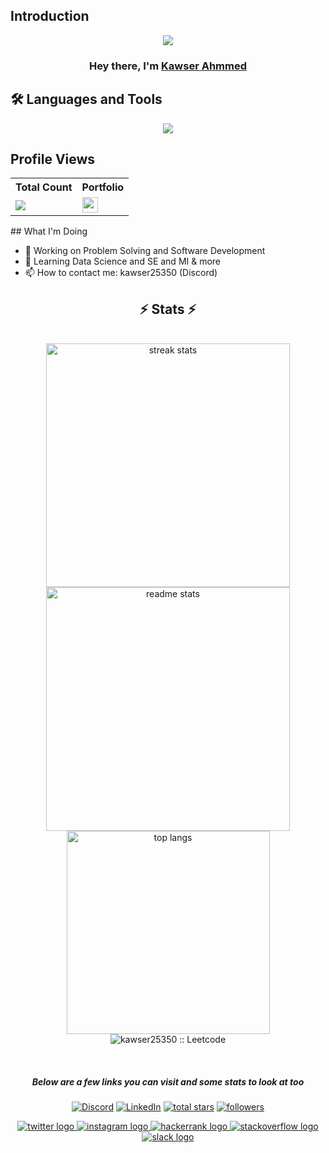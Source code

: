 ## Introduction
<p align="center">
  <img src="https://readme-typing-svg.demolab.com/?lines=Im+Addicted+to+Competitive+Programming;Developer+of+Python+Django;2%2B+years+of+coding+experience&font=Fira+Code&center=true&width=700&height=45&color=fff53a&vCenter=true&pause=1000&size=25" />
</p>


</p>
<h3 align="center">Hey there, I'm <a href="https://github.com/kawser25350">Kawser Ahmmed</a></h3>

## 🛠 Languages and Tools
<p align="center"> 
  <a href="https://github.com/kawser25350">
    <img src="https://skillicons.dev/icons?i=c,cpp,python,java,mysql,linux,git,mongodb,vscode,github,css,html,bots"> 
  </a> 
</p>

 
## Profile Views 

  <table>
    <tr>
      <!-- <th>Profile Views</th> -->
      <th>Total Count</th>
      <th>Portfolio</th>
    </tr>
    <tr>
      <!-- Profile Views -->
      <td>
         <a href="https://github.com/kawser25350"> <img src="https://komarev.com/ghpvc/?username=kawser25350ss&style=for-the-badge&color=brightgreen"> </a>
      </td>
      <td> 
        <div align="left">
            <a href="https://kawserahmmed.me"> 
              <img src="https://img.shields.io/static/v1?message=Portfolio&logo=codepen&label=&color=0080FE&logoColor=white&labelColor=&style=plastic" height="25" alt="codepen logo"  />
            </a>
        </div>
      </td>
    </tr>
  </table>
<!-- Sponsor
   <a href="https://github.com/sponsors/Thinkright20"><img alt="sponsors" title="All Sponsors" src="https://img.shields.io/badge/-All Sponsors-FD9494?style=for-the-badge&logo=GitHub&logoColor=black"/></a>
-->
## What I'm Doing

- 🔭 Working on Problem Solving and Software Development
- 🌱 Learning Data Science and SE and MI & more
- 📫 How to contact me: kawser25350 (Discord)


<h2 align="center">⚡ Stats ⚡</h2>
<br>
<div align=center>
  <img width=390 src="https://github-readme-streak-stats-salesp07.vercel.app/?user=kawser25350&count_private=true&theme=react&border_radius=10" alt="streak stats"/>
  <img width=390 src="https://github-readme-stats-salesp07.vercel.app/api?username=kawser25350&count_private=true&show_icons=true&theme=react&rank_icon=github&border_radius=10" alt="readme stats" />
  <br/>
  <img width=325 align="center" src="https://github-readme-stats-salesp07.vercel.app/api/top-langs/?username=kawser25350&hide=HTML&langs_count=8&layout=compact&theme=react&border_radius=10&size_weight=0.5&count_weight=0.5&exclude_repo=github-readme-stats" alt="top langs" />
  <img alt="kawser25350 :: Leetcode" align="center" src="https://leetcode-badge-sage.vercel.app/badge/Local-Coder?theme=dark&bgColor=282828&border_radius=10"> <p><br></p>
<h5 align="center">Below are a few links you can visit and some stats to look at too</h5>

<p align="center">
  <a href="https://discord.gg/HACk#4796" target="_blank" ><img alt="Discord" title="Discord" src="https://img.shields.io/badge/-Discord-7289DA?style=for-the-badge&logo=discord&logoColor=white"/></a>
  <a href="https://www.linkedin.com/in/kawser-ahmmed-6a0b65267/" target="_blank"><img alt="LinkedIn" title="LinkedIn" src="https://img.shields.io/badge/-LinkedIn-0077B5?style=for-the-badge&logo=linkedin&logoColor=white"/></a>
<a href="https://github.com/kawser25350?tab=repositories&sort=stargazers">
    <img alt="total stars" title="Total stars on GitHub" src="https://custom-icon-badges.demolab.com/github/stars/Thinkright20?color=B8B92B&style=for-the-badge&labelColor=959532&logo=star"/></a>
<a href="https://github.com/kawser25350"><img alt="followers" title="Follow me on Github" src="https://img.shields.io/github/followers/thinkright20?color=236ad3&style=for-the-badge&logo=github&label=Follow"/></a>
 </p>
 
 <p>
<div align="center">
  </a>
  <a href="https://x.com/AhamedKowar" target="_blank">
    <img src="https://img.shields.io/static/v1?message=Twitter&logo=twitter&label=&color=1DA1F2&logoColor=white&labelColor=&style=for-the-badge"alt="twitter logo"  />
  </a>
  <a href="https://www.instagram.com/kowsar_ahamed_shuvo/" target="_blank">
    <img src="https://img.shields.io/static/v1?message=Instagram&logo=instagram&label=&color=E4405F&logoColor=white&labelColor=&style=for-the-badge" alt="instagram logo"  />
  </a>
  <a href="https://hackerrank.com/profile/mkshuvo25350" target="_blank">
    <img src="https://img.shields.io/static/v1?message=HackerRank&logo=hackerrank&label=&color=2EC866&logoColor=white&labelColor=&style=for-the-badge"  alt="hackerrank logo"  />
  </a>
 
  <a href="https://stackoverflow.com/users/23400392/kawser-ahmmed" target="_blank">
  <img src="https://img.shields.io/static/v1?message=Stackoverflow&logo=stackoverflow&label=&color=FE7A16&logoColor=white&labelColor=&style=for-the-badge"  alt="stackoverflow logo"  />
  </a>
  <a href="https://codeforces.com/profile/Kawser-Ahmmed" target="_blank">
    <img src="https://img.shields.io/static/v1?message=Slack&logo=slack&label=codeforce&color=4A154B&logoColor=white&labelColor=&style=for-the-badge" alt="slack logo"  />
</div>
   
 </p>
</div>
<br/><br/>



